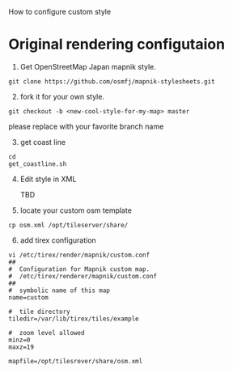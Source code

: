 How to configure custom style

# Original rendering configutaion
  
1. Get OpenStreetMap Japan mapnik style.

  ```
  git clone https://github.com/osmfj/mapnik-stylesheets.git
  ```
  
2. fork it for your own style.

  ```
  git checkout -b <new-cool-style-for-my-map> master
  ```

   please replace <new-cool-style-for-my-map> with your favorite branch name
   
3. get coast line

  ```
  cd 
  get_coastline.sh
  ```
  
4. Edit style in XML

   TBD
   
5. locate your custom osm template

  ```
  cp osm.xml /opt/tileserver/share/
  ```
  
6. add tirex configuration

  ```
  vi /etc/tirex/render/mapnik/custom.conf
  ##
  #  Configuration for Mapnik custom map.
  #  /etc/tirex/renderer/mapnik/custom.conf
  ##
  #  symbolic name of this map
  name=custom
  
  #  tile directory
  tiledir=/var/lib/tirex/tiles/example

  #  zoom level allowed
  minz=0
  maxz=19
  
  mapfile=/opt/tilesrever/share/osm.xml
  ```

